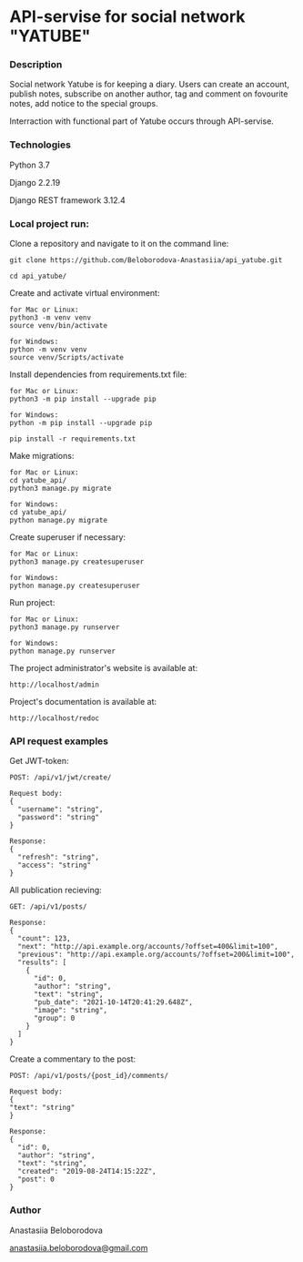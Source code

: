 # API-servise for social network "YATUBE"

### Description

Social network Yatube is for keeping a diary. Users can create an account, publish notes, subscribe on another author, tag and comment on fovourite notes, add notice to the special groups.

Interraction with functional part of Yatube occurs through API-servise.


### Technologies

Python 3.7

Django 2.2.19

Django REST framework 3.12.4


### Local project run:

Clone a repository and navigate to it on the command line:

```
git clone https://github.com/Beloborodova-Anastasiia/api_yatube.git
```

```
cd api_yatube/
```

Create and activate virtual environment:

```
for Mac or Linux:
python3 -m venv venv
source venv/bin/activate
```
```
for Windows:
python -m venv venv
source venv/Scripts/activate 
```

Install dependencies from requirements.txt file:

```
for Mac or Linux:
python3 -m pip install --upgrade pip
```
```
for Windows:
python -m pip install --upgrade pip
```

```
pip install -r requirements.txt
```

Make migrations:

```
for Mac or Linux:
cd yatube_api/
python3 manage.py migrate
```
```
for Windows:
cd yatube_api/
python manage.py migrate
```

Create superuser if necessary:

```
for Mac or Linux:
python3 manage.py createsuperuser
```
```
for Windows:
python manage.py createsuperuser
```

Run project:

```
for Mac or Linux:
python3 manage.py runserver
```
```
for Windows:
python manage.py runserver
```

The project administrator's website is available at:

```
http://localhost/admin
```

Project's documentation is available at:

```
http://localhost/redoc
```


### API request examples

Get JWT-token:
```
POST: /api/v1/jwt/create/
```
```
Request body:
{
  "username": "string",
  "password": "string"
}
```
```
Response:
{
  "refresh": "string",
  "access": "string"
}
```

All publication recieving:

```
GET: /api/v1/posts/
```
```
Response:
{
  "count": 123,
  "next": "http://api.example.org/accounts/?offset=400&limit=100",
  "previous": "http://api.example.org/accounts/?offset=200&limit=100",
  "results": [
    {
      "id": 0,
      "author": "string",
      "text": "string",
      "pub_date": "2021-10-14T20:41:29.648Z",
      "image": "string",
      "group": 0
    }
  ]
}
```

Create a commentary to the post:

```
POST: /api/v1/posts/{post_id}/comments/
```
```
Request body:
{
"text": "string"
}
```
```
Response:
{
  "id": 0,
  "author": "string",
  "text": "string",
  "created": "2019-08-24T14:15:22Z",
  "post": 0
}
```


### Author

Anastasiia Beloborodova 

anastasiia.beloborodova@gmail.com
